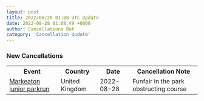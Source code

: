 ```yaml
---
layout: post
title: 2022/08/28 01:08 UTC Update
date: 2022-08-28 01:08:49 +0000
author: Cancellations Bot
category: 'Cancellation Update'
---
```


<h3>New Cancellations</h3>
<div class='hscrollable'>
<table style='width: 100%'>
    <tr>
        <th>Event</th>
        <th>Country</th>
        <th>Date</th>
        <th>Cancellation Note</th>
    </tr>
    <tr>
        <td><a href="https://www.parkrun.org.uk/markeaton-juniors">Markeaton junior parkrun</a></td>
        <td>United Kingdom</td>
        <td>2022-08-28</td>
        <td>Funfair in the park obstructing course</td>
    </tr>
</table>
</div>
